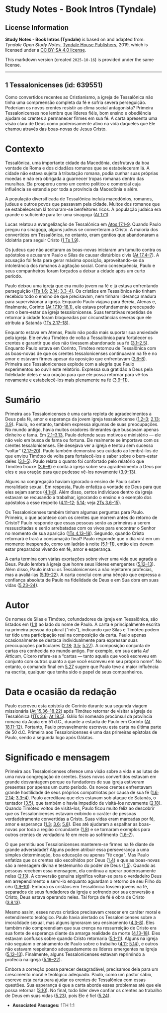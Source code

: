 # Study Notes - Book Intros (Tyndale)

## License Information

**Study Notes - Book Intros (Tyndale)** is based on and adapted from: _Tyndale Open Study Notes_, [Tyndale House Publishers](https://tyndaleopenresources.com/), 2019, which is licensed under a [CC BY-SA 4.0 license](https://creativecommons.org/licenses/by-sa/4.0/legalcode.en).

This markdown version (created `2025-10-16`) is provided under the same license.



--------------------------------

## 1 Tessalonicenses (id: 639551)

Como convertidos recentes ao Cristianismo, a igreja de Tessalônica não tinha uma compreensão completa da fé e sofria severa perseguição. Poderiam os novos crentes resistir ao clima social antagonista? Primeira Tessalonicenses nos lembra que líderes fiéis, bom ensino e obediência ajudam os crentes a permanecer firmes em sua fé. A carta apresenta uma visão clara de Deus como poderosamente ativo na vida daqueles que Ele chamou através das boas\-novas de Jesus Cristo.

Contexto
========

Tessalônica, uma importante cidade da Macedônia, desfrutava da boa vontade de Roma e dos cidadãos romanos que se estabeleceram lá. A cidade não estava sujeita à tributação romana, podia cunhar suas próprias moedas e não era obrigada a guarnecer tropas romanas dentro das muralhas. Ela prosperou como um centro político e comercial cuja influência se estendia por toda a província da Macedônia e além.

A população diversificada de Tessalônica incluía macedônios, romanos, judeus e outros povos que passavam pela cidade. Muitos dos romanos que se estabeleceram lá tornaram\-se benfeitores ricos. A população judaica era grande o suficiente para ter uma sinagoga ([At 17\.1](https://ref.ly/Acts17:1)).

Lucas relatou a evangelização de Tessalônica em [Atos 17\.1–9](https://ref.ly/Acts17:1-Acts17:9). Quando Paulo pregou na sinagoga, alguns judeus se converteram a Cristo. A maioria dos convertidos em Tessalônica, no entanto, eram gentios que abandonaram a idolatria para seguir Cristo ([1 Ts 1\.9](https://ref.ly/1Thess1:9)).

Os judeus que não aceitaram as boas\-novas iniciaram um tumulto contra os apóstolos e acusaram Paulo e Silas de causar distúrbios civis ([At 17\.4–7](https://ref.ly/Acts17:4-Acts17:7)). A acusação foi feita para gerar máxima oposição, aproveitando\-se da intolerância dos romanos à agitação social. Como consequência, Paulo e seus companheiros foram forçados a deixar a cidade após um curto período.

Paulo deixou uma igreja que era muito jovem na fé e já estava enfrentando perseguição ([1Ts 1\.6](https://ref.ly/1Thess1:6); [2\.14](https://ref.ly/1Thess2:14); [3\.3–4](https://ref.ly/1Thess3:3-1Thess3:4)). Os cristãos em Tessalônica não tinham recebido todo o ensino de que precisavam, nem tinham liderança madura para supervisionar a igreja. Enquanto Paulo viajava para Bereia, Atenas e, finalmente, Corinto ([At 17\.10–18\.1](https://ref.ly/Acts17:10-Acts18:1)), ele estava profundamente preocupado com o bem\-estar da igreja tessalonicense. Suas tentativas repetidas de retornar à cidade foram bloqueadas por circunstâncias severas que ele atribuía a Satanás ([1Ts 2\.17–18](https://ref.ly/1Thess2:17-1Thess2:18)).

Enquanto estava em Atenas, Paulo não podia mais suportar sua ansiedade pela igreja. Ele enviou Timóteo de volta a Tessalônica para fortalecer os crentes e garantir que eles não tivessem abandonado sua fé ([3\.1–2](https://ref.ly/1Thess3:1-1Thess3:2),[5](https://ref.ly/1Thess3:5)). Enquanto Paulo estava em Corinto, Timóteo retornou de Tessalônica com as boas\-novas de que os crentes tessalonicenses continuavam na fé e no amor e estavam firmes apesar da oposição que enfrentavam ([3\.6–8](https://ref.ly/1Thess3:6-1Thess3:8)). Primeira aos Tessalonicenses explode com a alegria que Paulo experimentou ao ouvir este relatório. Expressa sua gratidão a Deus pela fidelidade deles e sua oração para que ele possa retornar para vê\-los novamente e estabelecê\-los mais plenamente na fé ([3\.9–11](https://ref.ly/1Thess3:9-1Thess3:11)).

Sumário
=======

Primeira aos Tessalonicenses é uma carta repleta de agradecimentos a Deus pela fé, amor e esperança da jovem igreja tessalonicense ([1\.2–3](https://ref.ly/1Thess1:2-1Thess1:3); [2\.13](https://ref.ly/1Thess2:13); [3\.9](https://ref.ly/1Thess3:9)). Paulo, no entanto, também expressa algumas de suas preocupações. No mundo antigo, havia muitos oradores itinerantes que buscavam apenas dinheiro e fama. Em [2\.1–3\.13](https://ref.ly/1Thess2:1-1Thess3:13), Paulo defende seus motivos e ministério — ele não veio em busca de fama ou fortuna. Ele realmente se importava com os crentes tessalonicenses. Ele desejava ver a igreja e tentou sem sucesso “voltar” ([2\.17–20](https://ref.ly/1Thess2:17-1Thess2:20)). Paulo também demonstra seu cuidado ao lembrá\-los de que enviou Timóteo de volta para fortalecê\-los e saber sobre o bem\-estar deles ([3\.1–5](https://ref.ly/1Thess3:1-1Thess3:5)). Paulo relata o quanto foi confortado pelo relatório que Timóteo trouxe ([3\.6–8](https://ref.ly/1Thess3:6-1Thess3:8)) e conta à igreja sobre seu agradecimento a Deus por eles e sua oração para que pudesse vê\-los novamente ([3\.9–13](https://ref.ly/1Thess3:9-1Thess3:13)).

Alguns na congregação haviam ignorado o ensino de Paulo sobre moralidade sexual. Em resposta, Paulo enfatiza a vontade de Deus para que eles sejam santos ([4\.1–8](https://ref.ly/1Thess4:1-1Thess4:8)). Além disso, certos indivíduos dentro da igreja estavam se recusando a trabalhar, ignorando o ensino e o exemplo dos apóstolos a esse respeito ([4\.11–12](https://ref.ly/1Thess4:11-1Thess4:12); [5\.14](https://ref.ly/1Thess5:14); veja [2Ts 3\.6–15](https://ref.ly/2Thess3:6-2Thess3:15)).

Os Tessalonicenses também tinham algumas perguntas para Paulo. Primeiro, o que acontece com os crentes que morrem antes do retorno de Cristo? Paulo responde que essas pessoas serão as primeiras a serem ressuscitadas e serão arrebatadas com os vivos para encontrar o Senhor no momento de sua aparição ([1Ts 4\.13–18](https://ref.ly/1Thess4:13-1Thess4:18)). Segundo, quando Cristo retornará e trará a consumação final? Paulo responde que o dia virá em um momento inesperado, como um ladrão à noite ([5\.1–11](https://ref.ly/1Thess5:1-1Thess5:11)), então eles devem estar preparados vivendo em fé, amor e esperança.

A carta termina com várias exortações sobre viver uma vida que agrada a Deus. Paulo lembra à igreja que honre seus líderes emergentes ([5\.12–13](https://ref.ly/1Thess5:12-1Thess5:13)). Além disso, Paulo instrui os Tessalonicenses a não rejeitarem profecias, mas a avaliá\-las ([5\.19–22](https://ref.ly/1Thess5:19-1Thess5:22)). A carta conclui com uma bênção que expressa a confiança absoluta de Paulo na fidelidade de Deus e em Sua obra em suas vidas ([5\.23–24](https://ref.ly/1Thess5:23-1Thess5:24)).

Autor
=====

Os nomes de Silas e Timóteo, cofundadores da igreja em Tessalônica, são listados em ([1\.1](https://ref.ly/1Thess1:1)) ao lado do nome de Paulo. A carta é principalmente escrita na primeira pessoa do plural (“nós”), indicando que Silas e Timóteo podem ter tido uma participação real na composição da carta. Paulo apenas ocasionalmente se destaca individualmente para expressar suas preocupações particulares ([2\.18](https://ref.ly/1Thess2:18); [3\.5](https://ref.ly/1Thess3:5); [5\.27](https://ref.ly/1Thess5:27)). A composição conjunta de cartas era conhecida no mundo antigo. Por exemplo, em sua carta *Ad Atticum,* Cícero refere\-se a “cartas — tanto aquela que você escreveu em conjunto com outros quanto a que você escreveu em seu próprio nome”. No entanto, o comando final em [5\.27](https://ref.ly/1Thess5:27) sugere que Paulo teve a maior influência na escrita, qualquer que tenha sido o papel de seus companheiros.

Data e ocasião da redação
=========================

Paulo escreveu esta epístola de Corinto durante sua segunda viagem missionária ([At 15\.36–18\.22](https://ref.ly/Acts15:36-Acts18:22)) após Timóteo retornar de visitar a igreja de Tessalônica ([1Ts 3\.6](https://ref.ly/1Thess3:6); [At 18\.5](https://ref.ly/Acts18:5)). Gálio foi nomeado procônsul da província romana da Acaia em 51 d.C., durante a estadia de Paulo em Corinto ([At 18\.11–12](https://ref.ly/Acts18:11-Acts18:12)). Portanto, Paulo provavelmente escreveu esta carta na última parte de 50 d.C. Primeira aos Tessalonicenses é uma das primeiras epístolas de Paulo, sendo a segunda logo após Gálatas.

Significado e mensagem
======================

Primeira aos Tessalonicenses oferece uma visão sobre a vida e as lutas de uma nova congregação de crentes. Esses novos convertidos estavam em grande desvantagem porque os fundadores de sua igreja estiveram presentes por apenas um curto período. Os novos crentes enfrentavam grande hostilidade de seus próprios compatriotas por causa de sua fé ([1\.6](https://ref.ly/1Thess1:6); [2\.14](https://ref.ly/1Thess2:14); [3\.3–4](https://ref.ly/1Thess3:3-1Thess3:4)). Paulo acreditava que eles estavam sob ataque de Satanás, o tentador ([3\.5](https://ref.ly/1Thess3:5)), que também o havia impedido de visitá\-los novamente ([2\.18](https://ref.ly/1Thess2:18)). Quando Timóteo voltou de visitá\-los, Paulo ficou muito feliz ao descobrir que os Tessalonicenses estavam exibindo o caráter de pessoas verdadeiramente convertidas a Cristo. Suas vidas eram marcadas por fé, amor e esperança ([1\.3](https://ref.ly/1Thess1:3); [3\.6](https://ref.ly/1Thess3:6); [5\.8](https://ref.ly/1Thess5:8)). Eles até ajudaram a espalhar as boas\-novas por toda a região circundante ([1\.8](https://ref.ly/1Thess1:8)) e se tornaram exemplos para outros crentes de verdadeira fé em meio ao sofrimento ([1\.6–7](https://ref.ly/1Thess1:6-1Thess1:7)).

O que permitiu aos Tessalonicenses manterem\-se firmes na fé diante de grande adversidade? Alguns podem atribuir essa perseverança a uma simples determinação, boa educação ou apenas "fé cega". Mas Paulo enfatiza que os crentes são escolhidos por Deus ([1\.4](https://ref.ly/1Thess1:4)) e que as boas\-novas são a mensagem divina e testemunho do poder de Deus ([1\.5](https://ref.ly/1Thess1:5)). Quando as pessoas recebem essa mensagem, ela continua a operar poderosamente nelas ([2\.13](https://ref.ly/1Thess2:13)). A conversão genuína significa voltar\-se para o verdadeiro Deus em arrependimento e servi\-lo enquanto aguardam o retorno de seu Filho do céu ([1\.9–10](https://ref.ly/1Thess1:9-1Thess1:10)). Embora os cristãos em Tessalônica fossem jovens na fé, separados de seus fundadores da igreja e sofrendo por sua conversão a Cristo, Deus estava operando neles. Tal força de fé é obra de Cristo ([3\.8](https://ref.ly/1Thess3:8),[13](https://ref.ly/1Thess3:13)).

Mesmo assim, esses novos cristãos precisavam crescer em caráter moral e entendimento teológico. Paulo havia alertado os Tessalonicenses sobre a imoralidade sexual, mas alguns ignoraram seu ensinamento ([4\.3–8](https://ref.ly/1Thess4:3-1Thess4:8)). Eles também não compreendiam que sua crença na ressurreição de Cristo era sua fonte de esperança diante da amarga realidade da morte ([4\.13–18](https://ref.ly/1Thess4:13-1Thess4:18)). Eles estavam confusos sobre quando Cristo retornaria ([5\.1–11](https://ref.ly/1Thess5:1-1Thess5:11)). Alguns na igreja não seguiam o ensinamento de Paulo sobre o trabalho ([4\.11](https://ref.ly/1Thess4:11); [5\.14](https://ref.ly/1Thess5:14)), e outros não estavam respeitando adequadamente os líderes emergentes na igreja ([5\.12–13](https://ref.ly/1Thess5:12-1Thess5:13)). Finalmente, alguns Tessalonicenses estavam reprimindo a profecia na igreja ([5\.19–22](https://ref.ly/1Thess5:19-1Thess5:22)).

Embora a correção possa parecer desagradável, precisamos dela para um crescimento moral e teológico adequado. Paulo, como um pastor sábio, escreve esta carta para ajudar os crentes de Tessalônica com essas questões. Sua esperança é que a carta aborde esses problemas até que ele possa retornar ([3\.10](https://ref.ly/1Thess3:10)). No final, todo líder deve confiar os crentes ao trabalho de Deus em suas vidas ([5\.23](https://ref.ly/1Thess5:23)), pois Ele é fiel ([5\.24](https://ref.ly/1Thess5:24)).

* **Associated Passages:** 1TH 1:1

